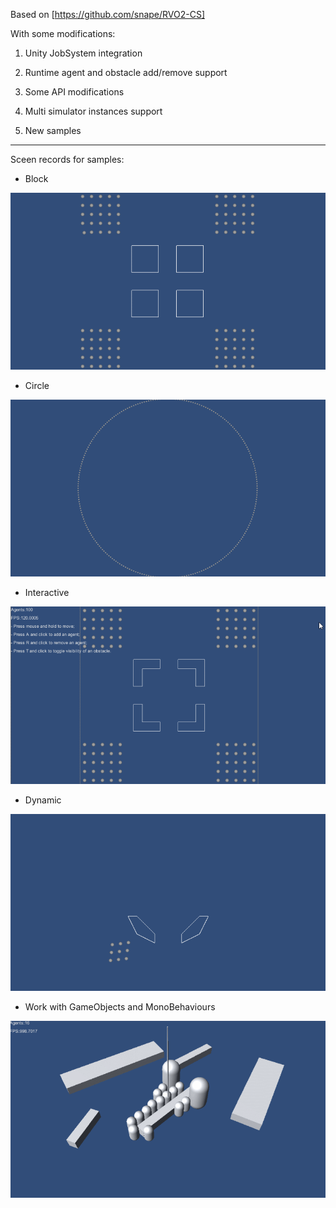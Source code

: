 Based on [https://github.com/snape/RVO2-CS]

With some modifications:

1. Unity JobSystem integration

2. Runtime agent and obstacle add/remove support

3. Some API modifications

4. Multi simulator instances support

5. New samples

---

Sceen records for samples:

- Block

![image](./Screenshots/sample_01.gif)

- Circle

![image](./Screenshots/sample_02.gif)

- Interactive

![image](./Screenshots/sample_03.gif)

- Dynamic

![image](./Screenshots/sample_04.gif)

- Work with GameObjects and MonoBehaviours

![image](./Screenshots/sample_05.gif)
